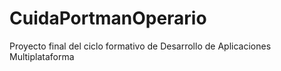 # CuidaPortmanOperario

Proyecto final del ciclo formativo de Desarrollo de Aplicaciones Multiplataforma

